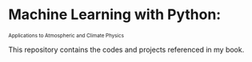 # Machine Learning with Python:   

<span style="font-size:10px">Applications to Atmospheric and Climate Physics </span>



This repository contains the codes and projects referenced in my book.
